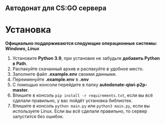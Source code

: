 ## Автодонат для CS:GO сервера

# Установка
**Официально поддерживаются следующие операционные системы: *Windows*, *Linux***

1. Установите **Python 3.9**, при установке не забудьте **добавить Python в Path**.
2. Распакуйте скачанный архив и распакуйте в удобное место.
3. Заполните файл **.example.env** своими данными.
4. Переименуйте **.example.env** в **.env**
5. С помощью консоли перейдите в папку **autodonate-qiwi-p2p-master**.
6. Впишите в консоль ```pip install -r requirements.txt```, если вы всё сделали правильно, у вас пойдёт установка библиотек.
7. Впишите в консоль ```python main.py``` или ```python3 main.py```, если вы используете Linux.
Если вы всё сделали правильно, то сервер запустится без ошибок.